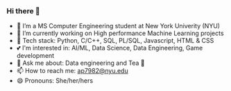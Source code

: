 ### Hi there 👋

<!--
**AmruthaPatil/AmruthaPatil** is a ✨ _special_ ✨ repository because its `README.md` (this file) appears on your GitHub profile.

Here are some ideas to get you started:

- 🔭 I’m currently working on ...
- 🌱 I’m currently learning ...
- 👯 I’m looking to collaborate on ...
- 🤔 I’m looking for help with ...
- 💬 Ask me about ...
- 📫 How to reach me: ...
- 😄 Pronouns: ...
- ⚡ Fun fact: ...
-->

- 🌱 I’m a MS Computer Engineering student at New York Univerity (NYU)
- 🔭 I’m currently working on High performance Machine Learning projects
- 🚀 Tech stack: Python, C/C++, SQL, PL/SQL, Javascript, HTML & CSS
- 💕 I'm interested in: AI/ML, Data Science, Data Engineering, Game development
- 💬 Ask me about: Data engineering and Tea 🧋
- 📫 How to reach me: ap7982@nyu.edu
- 😄 Pronouns: She/her/hers

<!--
[![Top Langs](https://github-readme-stats.vercel.app/api/top-langs/?username=amruthapatil)](https://github.com/anuraghazra/github-readme-stats)
-->
